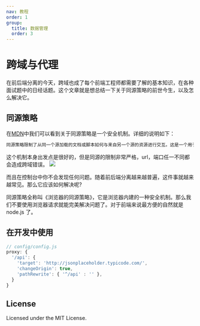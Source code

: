 ```yaml
---
nav: 教程
order: 1
group:
  title: 数据管理
  order: 3
---
```


# 跨域与代理

在前后端分离的今天，跨域也成了每个前端工程师都需要了解的基本知识，在各种面试题中的日经话题。这个文章就是想总结一下关于同源策略的前世今生，以及怎么解决它。

## 同源策略

在[MDN](https://developer.mozilla.org/zh-CN/docs/Web/Security/Same-origin_policy)中我们可以看到关于同源策略是一个安全机制。详细的说明如下：

```bash
同源策略限制了从同一个源加载的文档或脚本如何与来自另一个源的资源进行交互。这是一个用于隔离潜在恶意文件的重要安全机制。
```

这个机制本身出发点是很好的，但是同源的限制非常严格，url，端口任一不同都会造成跨域错误。
![](https://user-images.githubusercontent.com/59959718/227846530-0b341502-b59e-4606-be22-04c60806e4db.png)

而且在控制台中你不会发现任何问题。随着前后端分离越来越普遍，这件事就越来越常见。那么它应该如何解决呢?

同源策略全称叫《浏览器的同源策略》，它是浏览器内建的一种安全机制。那么我们不要使用浏览器请求就能完美解决问题了。对于前端来说最方便的自然就是 node.js 了。

## 在开发中使用

```js
// config/config.js
proxy: {
  '/api': {
    'target': 'http://jsonplaceholder.typicode.com/',
    'changeOrigin': true,
    'pathRewrite': { '^/api' : '' },
  }
}
```

## License

Licensed under the MIT License.
